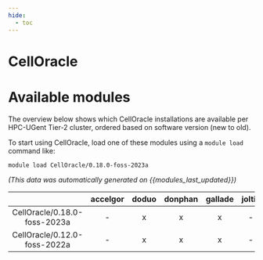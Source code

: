 ```yaml
---
hide:
  - toc
---
```


CellOracle
==========

# Available modules


The overview below shows which CellOracle installations are available per HPC-UGent Tier-2 cluster, ordered based on software version (new to old).

To start using CellOracle, load one of these modules using a `module load` command like:

```shell
module load CellOracle/0.18.0-foss-2023a
```

*(This data was automatically generated on {{modules_last_updated}})*  

| |accelgor|doduo|donphan|gallade|joltik|shinx|skitty|
| :---: | :---: | :---: | :---: | :---: | :---: | :---: | :---: |
|CellOracle/0.18.0-foss-2023a|-|x|x|x|-|x|x|
|CellOracle/0.12.0-foss-2022a|-|x|x|x|-|-|-|
